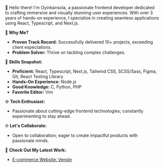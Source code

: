 👋 Hello there! I'm Oyinkansola, a passionate frontend developer dedicated to crafting immersive and visually stunning user experiences. With over 3 years of hands-on experience, I specialize in creating seamless applications using React, Typescript, and Next.js.

**🚀 Why Me?**

- **Proven Track Record:** Successfully delivered 10+ projects, exceeding client expectations.
- **Problem Solver:** Thrive on tackling complex challenges.

**💼 Skills Snapshot:**

- **Proficient:** React, Typescript, Next.js, Tailwind CSS, SCSS/Sass, Figma, Git, React Testing Library
- **Hands-On Experience:** Node.js
- **Good Knowledge:** C, Python, PHP
- **Favorite Editor:** Vim

⚙️ **Tech Enthusiast:**

- Passionate about cutting-edge frontend technologies; constantly experimenting to stay ahead.

🌐 **Let's Collaborate:**

- Open to collaboration; eager to create impactful products with passionate minds.

👀 **Check Out My Latest Work:**

- [E-commerce Website: Vensle](https://www.nominet.vensle.com)
